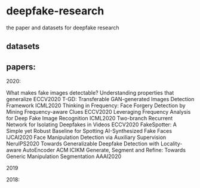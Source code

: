 # deepfake-research
the paper and datasets for deepfake research

## datasets








## papers:
2020:

What makes fake images detectable? Understanding properties that generalize	ECCV2020
T-GD: Transferable GAN-generated Images Detection Framework	ICML2020
Thinking in Frequency: Face Forgery Detection by Mining Frequency-aware Clues	ECCV2020
Leveraging Frequency Analysis for Deep Fake Image Recognition	ICML2020
Two-branch Recurrent Network for Isolating Deepfakes in Videos	ECCV2020
FakeSpotter: A Simple yet Robust Baseline for Spotting AI-Synthesized Fake Faces	IJCAI2020
Face Manipulation Detection via Auxiliary Supervision	NeruIPS2020
Towards Generalizable Deepfake Detection with Locality-aware AutoEncoder	ACM ICIKM
Generate, Segment and Refine: Towards Generic Manipulation Segmentation	AAAI2020





2019




2018:
